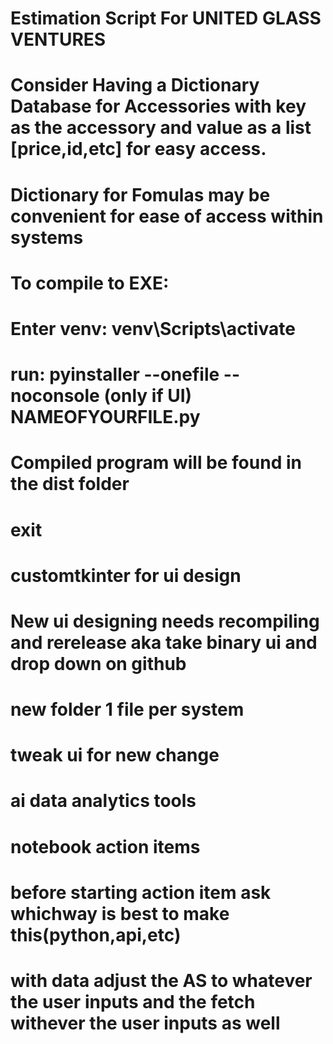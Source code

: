 # Estimation Script For UNITED GLASS VENTURES 
# Consider Having a Dictionary Database for Accessories with key as the accessory and value as a list [price,id,etc] for easy access.
# Dictionary for Fomulas may be convenient for ease of access within systems

# To compile to EXE:
#   Enter venv: venv\Scripts\activate
#   run: pyinstaller --onefile --noconsole (only if UI) NAMEOFYOURFILE.py
#   Compiled program will be found in the dist folder
#   exit

# customtkinter for ui design
# New ui designing needs recompiling and rerelease aka take binary ui and drop down on github

# new folder 1 file per system
# tweak ui for new change
# ai data analytics tools
# notebook action items
# before starting action item ask whichway is best to make this(python,api,etc)
# with data adjust the AS to whatever the user inputs and the fetch withever the user inputs as well